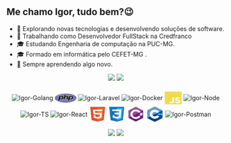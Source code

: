 ## Me chamo Igor, tudo bem?😉
  - 🤔 Explorando novas tecnologias e desenvolvendo soluções de software.
  - 💼 Trabalhando como Desenvolvedor FullStack na Credfranco
  - 🎓 Estudando Engenharia de computação na PUC-MG.
  - 🎓 Formado em informática pelo CEFET-MG .
  - 🌱 Sempre aprendendo algo novo.



<div align="center">
  <img height="150em" src="https://github-readme-stats-sigma-five.vercel.app/api?username=IgorMarcal&show_icons=true" />
  <img height="150em" src="https://github-readme-stats.vercel.app/api/top-langs/?username=IgorMarcal&layout=compact&hide=HTML&hide=Blade" />

  
 <div style="display: inline_block" align:"center"><br>
   
   
   
  <img align="center" alt="Igor-Golang" height="40" width="50" src="https://cdn.jsdelivr.net/gh/devicons/devicon@latest/icons/go/go-original-wordmark.svg" />
  <img align="center" alt="Igor-Php" height="40" width="50" src="https://raw.githubusercontent.com/devicons/devicon/master/icons/php/php-original.svg" />
  <img align="center" alt="Igor-Laravel" height="60" width="60" src="https://cdn.jsdelivr.net/gh/devicons/devicon@latest/icons/laravel/laravel-original-wordmark.svg" />  
  <img align="center" alt="Igor-Docker" height="30" width="40" src="https://cdn.jsdelivr.net/gh/devicons/devicon@latest/icons/docker/docker-original-wordmark.svg" />        
  <img align="center" alt="Igor-Js" height="30" width="40" src="https://raw.githubusercontent.com/devicons/devicon/master/icons/javascript/javascript-plain.svg"/>
  <img align="center" alt="Igor-Node" height="35" width="40" src="https://cdn.jsdelivr.net/gh/devicons/devicon@latest/icons/nodejs/nodejs-original-wordmark.svg" />
  <img align="center" alt="Igor-TS" height="35" width="40" src="https://cdn.jsdelivr.net/gh/devicons/devicon@latest/icons/typescript/typescript-original.svg" />
  <img align="center" alt="Igor-React" height="35" width="40" src="https://cdn.jsdelivr.net/gh/devicons/devicon@latest/icons/react/react-original-wordmark.svg" />          
  <img align="center" alt="Igor-HTML" height="35" width="40" src="https://raw.githubusercontent.com/devicons/devicon/master/icons/html5/html5-original.svg" />
  <img align="center" alt="Igor-CSS" height="35" width="40" src="https://raw.githubusercontent.com/devicons/devicon/master/icons/css3/css3-original.svg" />
  <img align="center" alt="Igor-Cshap" height="35" width="40" src="https://raw.githubusercontent.com/devicons/devicon/master/icons/csharp/csharp-original.svg" />
  <img align="center" alt="Igor-Cpp" height="35" width="40" src="https://raw.githubusercontent.com/devicons/devicon/master/icons/cplusplus/cplusplus-original.svg" />
  <img align="center" alt="Igor-Postman" height="35" width="40" src="https://cdn.jsdelivr.net/gh/devicons/devicon@latest/icons/postman/postman-original.svg" />
          
 </div>
  <br>
 <div> 
  <a href = "mailto:igor502.ig@gmail.com"><img src="https://img.shields.io/badge/-Gmail-%23333?style=for-the-badge&logo=gmail&logoColor=white" target="_blank"></a>
  <a href="https://www.linkedin.com/in/igormarcalalmeida" target="_blank"><img src="https://img.shields.io/badge/-LinkedIn-%230077B5?style=for-the-badge&logo=linkedin&logoColor=white" target="_blank"></a> 

</div>
